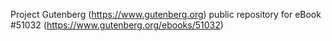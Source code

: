 Project Gutenberg (https://www.gutenberg.org) public repository for
eBook #51032 (https://www.gutenberg.org/ebooks/51032)
